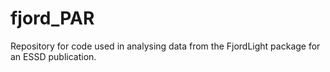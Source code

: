 # fjord_PAR
Repository for code used in analysing data from the FjordLight package for an ESSD publication.
